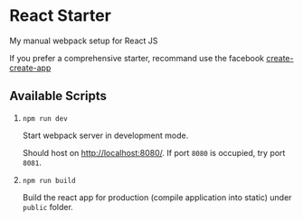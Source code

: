 # React Starter
My manual webpack setup for React JS

If you prefer a comprehensive starter, recommand use the facebook [create-create-app](https://github.com/facebookincubator/create-react-app)


## Available Scripts
1. `npm run dev`

   Start webpack server in development mode.

   Should host on [http://localhost:8080/](http://localhost:8080/). If port `8080` is occupied, try port `8081`.
2. `npm run build`

   Build the react app for production (compile application into static) under `public` folder.
